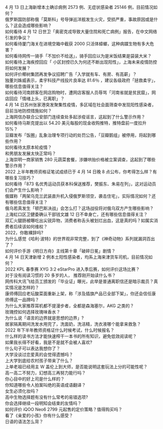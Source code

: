 4 月 13 日上海新增本土确诊病例 2573 例、无症状感染者 25146 例，目前情况如何？  
俄罗斯国防部称俄「莫斯科」号导弹巡洋舰发生火灾，受损严重，事故原因或是什么？这会造成哪些影响？  
如何看待 4 月 12 日世卫「奥密克戎导致大量住院和死亡病例」报告，在中文网络引发的争议？  
如何看待厦门海关在进境空箱中截获 2000 只活体蟑螂，这种病媒生物有多大危害？  
如何看待网传一骑手「不加价不给送」，骑手回应以为是米饭结果是袋装大米？  
如何看待上海疾控回应「 小区封控已久为何还不断出现阳性」，上海未来疫情防控将如何发展？  
如何评价椰树集团再发争议招聘广告「入学就有车、有房、有高薪」？  
独董刘姝威表示，柔宇科技产线投片良率达 81.6％ ，建议各级政府「拯救柔宇」，哪些信息值得关注？  
如何看待河南顾客在网店购物时，遭网店客服人员辱骂「河南省就是贫民窟」，网店回应「情绪上头，已离职」？  
4 月 14 日苏州张家港突发聚集性疫情，多区域在社会面筛查中发现阳性感染者，目前当地防控措施如何？  
上海网信办联合公安部门连续查处多起涉疫谣言，这起到了什么警示作用？  
如何看待马斯克提出以 54.20 美元每股的现金收购推特，推特盘前一度拉升 15%？  
豆瓣发布「饭圈」乱象治理专项行动的处罚公告，「豆瓣鹅组」被停用，将起到哪些作用？  
如何看待太原本轮疫情？  
和男朋友发展太快正常吗？  
上海崇明一商家销售 280 元蔬菜套餐，涉嫌哄抬价格被立案调查，这起到了哪些警示作用？  
2022 上半年教师资格证笔试成绩已于 4 月 14 日晚 8 点公布，你考得怎么样？有哪些复习技巧？  
如何看待「873 名优秀运动员获本科保送推荐，樊振东、朱易在列」，这对运动员们会产生什么影响？  
俄媒称「两架乌克兰武装直升机入侵俄罗斯领空，袭击住宅」，实际情况如何？还有哪些信息值得关注？  
俄乌若真发生「顿巴斯决战」会怎么打？这场战役将对俄乌双方产生哪些影响？  
上海虹口区卫健委确认干部钱文雄 12 日不幸身亡，还有哪些信息值得关注？  
双汇火腿肠被曝吃出尖锐异物，消费者称舌头被划烂出血，这是真的吗？如属实消费者后续该如何维权？  
2022，你敢裸辞吗?  
为什么感觉《哈利·波特》的世界观非常完整，到了《神奇动物》系列就漏洞百出了？  
如何评价手游《明日方舟》主线第十章「破碎日冕」剧情？  
4 月 14 日天津新增 2 例本土阳性感染者，均系上海来津货车司机，目前情况如何？  
2022 KPL 春季赛 XYG 3:2 eStarPro 进入季后赛，如何评价这场比赛？  
对于没有阅读习惯的 20 多岁的人， 推荐刚开始读什么书？  
网传科大讯飞给员工颁发的「毕业证」曝光，此举是普通离职信还是暗示裁员？真实情况是怎样的？  
康师傅回应老坛酸菜面重新上架，称「涉及插旗产品已全部下架」，你还会信任康师傅这一品牌吗？  
为什么大家推荐耳机都不提漫步者，全都是森海塞尔，AKG 之类的？  
玫瑰控如何选择玫瑰味香水？  
为什么说「语言的边界就是思想的边界」?  
居家隔离期间洗发水用完了，洗面奶，洗洁精，洗衣液哪个能拿来救急？  
2022 年下半年教师资格证什么时候考试，什么时候报名？  
什么样的读书方法才能快速榨干一本书的所有知识，避免低效阅读呢？  
如果我长得不好看，我是不是就不会被人喜欢?  
什么句子可以表达我想你了？  
大学没谈过恋爱真的会觉得遗憾吗？  
上大学到底给农村孩子带来了什么？  
上单老祖已经用主 W 盖伦上到大师，是否能说明这套玩法上分的可能性呢？  
高一高二不努力，幻想高三再努力能行吗？  
你心目中的好上司是什么样的？  
你知道哪些令人拍案叫绝的英语成语翻译？  
女生必须化妆吗？  
高中生物选择题有没有什么常考的易错选项?  
你会选择继续一段明知会结束的友情吗？  
如何评价 iQOO Neo6 2799 元起售的定价策略？值得购买吗？  
看了《亲爱的小孩》你有什么感受？  
日语的语法怎么背？  
